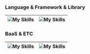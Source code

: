 ### Language & Framework & Library
| ![My Skills](https://skillicons.dev/icons?i=ts,js,html,css) | ![My Skills](https://skillicons.dev/icons?i=next,react,redux,tailwind,styledcomponents) |
| --- | --- |

### BaaS & ETC
| ![My Skills](https://skillicons.dev/icons?i=supabase,firebase) | ![My Skills](https://skillicons.dev/icons?i=figma,notion) |
| --- | --- |
